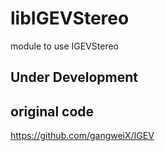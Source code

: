 # libIGEVStereo
module to use IGEVStereo

## Under Development

## original code 
https://github.com/gangweiX/IGEV
